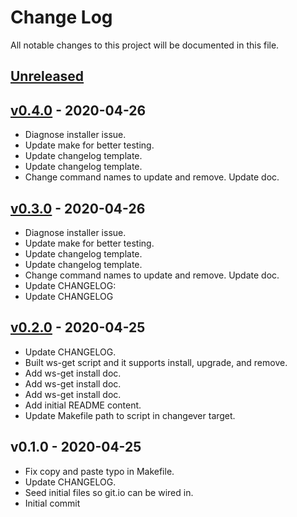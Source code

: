 # Change Log

All notable changes to this project will be documented in this file.

<a name="unreleased"></a>
## [Unreleased]



<a name="v0.4.0"></a>
## [v0.4.0] - 2020-04-26

- Diagnose installer issue.
- Update make for better testing.
- Update changelog template.
- Update changelog template.
- Change command names to update and remove. Update doc.


<a name="v0.3.0"></a>
## [v0.3.0] - 2020-04-26

- Diagnose installer issue.
- Update make for better testing.
- Update changelog template.
- Update changelog template.
- Change command names to update and remove. Update doc.
- Update CHANGELOG:
- Update CHANGELOG


<a name="v0.2.0"></a>
## [v0.2.0] - 2020-04-25

- Update CHANGELOG.
- Built ws-get script and it supports install, upgrade, and remove.
- Add ws-get install doc.
- Add ws-get install doc.
- Add ws-get install doc.
- Add initial README content.
- Update Makefile path to script in changever target.


<a name="v0.1.0"></a>
## v0.1.0 - 2020-04-25

- Fix copy and paste typo in Makefile.
- Update CHANGELOG.
- Seed initial files so git.io can be wired in.
- Initial commit


[Unreleased]: https://github.com/continuul/ws-get/compare/v0.4.0...HEAD
[v0.4.0]: https://github.com/continuul/ws-get/compare/v0.3.0...v0.4.0
[v0.3.0]: https://github.com/continuul/ws-get/compare/v0.2.0...v0.3.0
[v0.2.0]: https://github.com/continuul/ws-get/compare/v0.1.0...v0.2.0
